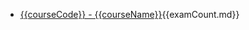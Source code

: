 - [{{courseCode}} - {{courseName}}](https://github.com/skipgu/past-exams/tree/main/{{courseDirectory}}){{examCount.md}}
